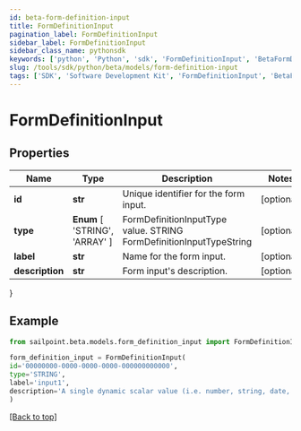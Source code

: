 ```yaml
---
id: beta-form-definition-input
title: FormDefinitionInput
pagination_label: FormDefinitionInput
sidebar_label: FormDefinitionInput
sidebar_class_name: pythonsdk
keywords: ['python', 'Python', 'sdk', 'FormDefinitionInput', 'BetaFormDefinitionInput'] 
slug: /tools/sdk/python/beta/models/form-definition-input
tags: ['SDK', 'Software Development Kit', 'FormDefinitionInput', 'BetaFormDefinitionInput']
---
```


# FormDefinitionInput


## Properties

Name | Type | Description | Notes
------------ | ------------- | ------------- | -------------
**id** | **str** | Unique identifier for the form input. | [optional] 
**type** |  **Enum** [  'STRING',    'ARRAY' ] | FormDefinitionInputType value. STRING FormDefinitionInputTypeString | [optional] 
**label** | **str** | Name for the form input. | [optional] 
**description** | **str** | Form input's description. | [optional] 
}

## Example

```python
from sailpoint.beta.models.form_definition_input import FormDefinitionInput

form_definition_input = FormDefinitionInput(
id='00000000-0000-0000-0000-000000000000',
type='STRING',
label='input1',
description='A single dynamic scalar value (i.e. number, string, date, etc.) that can be passed into the form for use in conditional logic'
)

```
[[Back to top]](#) 

